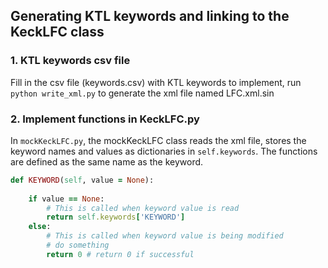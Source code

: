## Generating KTL keywords and linking to the KeckLFC class

### 1. KTL keywords csv file
Fill in the csv file (keywords.csv) with KTL keywords to implement,
run `python write_xml.py` to generate the xml file named LFC.xml.sin

### 2. Implement functions in KeckLFC.py
In `mockKeckLFC.py`, the mockKeckLFC class reads the xml file, stores the keyword names and values as dictionaries in `self.keywords`.
The functions are defined as the same name as the keyword.

``` ruby
def KEYWORD(self, value = None):
    
    if value == None: 
        # This is called when keyword value is read
        return self.keywords['KEYWORD']
    else:
        # This is called when keyword value is being modified
        # do something    
        return 0 # return 0 if successful
```
